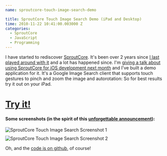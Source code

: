 ```yaml
---
name: sproutcore-touch-image-search-demo

title: SproutCore Touch Image Search Demo (iPad and Desktop)
time: 2010-11-22 10:41:00.003000 Z
categories:
  - SproutCore
  - JavaScript
  - Programming
---
```


<p>I have started to rediscover <a href="http://sproutcore.com">SproutCore</a>. It's been over 2 years since <a href="/2008/07/socialsprout-using-sproutcore-in.html">I last played around with it</a> and a lot has happened since. I'm <a href="http://www.iphonedevcon.de/02-Dezember.01dezember1.0.html">giving a talk about using SproutCore for iOS development next month</a> and I've built a demo application for it. It's a Google Image Search client that supports touch gestures to pinch and zoom the image and autorotation: So for best results try it out on your iPad.</p>

<p style="margin-top: 30px"><h1><a class="swbluelink" href="/static/image_search/en/23462fa8c9787d47c984eedae43b70ab9ec01040/index.html">Try it!</a></h1></p>

<p><h4>Some screenshots (in the spirit of this <a href="http://www.apple.com/the-beatles/">unforgettable announcement</a>):</h4>
  <img src="/assets/archived_posts/sproutcore-image-search1.png" alt="SproutCore Touch Image Search Screenshot 1"/>
  <img src="/assets/archived_posts/sproutcore-image-search2.png" style="margin-top: 10px" alt="SproutCore Touch Image Search Screenshot 2"/>
</p>
<p>Oh, and the <a href="https://github.com/jfahrenkrug/iphonedevcon2010-sproutcore-demo">code is on github</a>, of course!</p>
